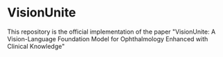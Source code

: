 # VisionUnite
This repository is the official implementation of the paper "VisionUnite: A Vision-Language Foundation Model for Ophthalmology Enhanced with Clinical Knowledge"
